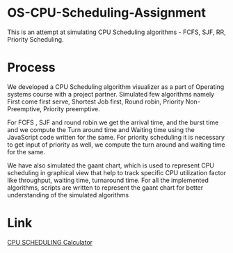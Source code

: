 # OS-CPU-Scheduling-Assignment
This is an attempt at simulating CPU Scheduling algorithms - FCFS, SJF, RR, Priority Scheduling.

# Process


We developed a CPU Scheduling algorithm visualizer as a part of Operating systems course with a project partner. Simulated few algorithms namely First come first serve, Shortest Job first, Round robin, Priority Non-Preemptive, Priority preemptive. 

For FCFS , SJF and round robin we get the arrival time, and the burst time and we compute the Turn around time and Waiting time using the JavaScript code written for the same. For priority scheduling it is necessary to get input of priority as well, we compute the turn around and waiting time for the same. 

We have also simulated the gaant chart, which is used to represent CPU scheduling in graphical view that help to track specific CPU utilization factor like throughput, waiting time, turnaround time. For all the implemented algorithms, scripts are written to represent the gaant chart for better understanding of the simulated algorithms

# Link 

[CPU SCHEDULING Calculator ](https://stellar-parfait-27541c.netlify.app/)

